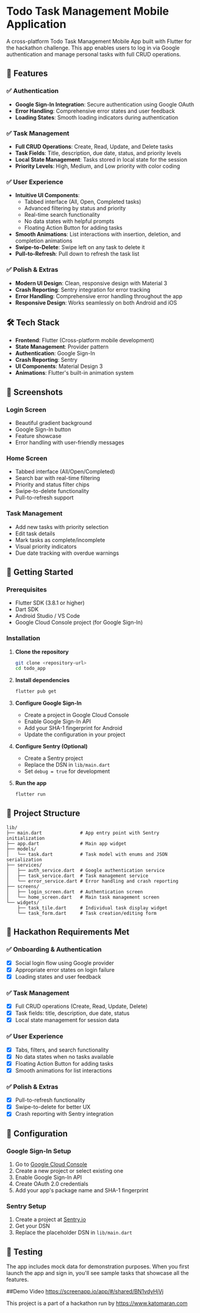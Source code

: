 # Todo Task Management Mobile Application

A cross-platform Todo Task Management Mobile App built with Flutter for the hackathon challenge. This app enables users to log in via Google authentication and manage personal tasks with full CRUD operations.

## 🚀 Features

### ✅ Authentication
- **Google Sign-In Integration**: Secure authentication using Google OAuth
- **Error Handling**: Comprehensive error states and user feedback
- **Loading States**: Smooth loading indicators during authentication

### ✅ Task Management
- **Full CRUD Operations**: Create, Read, Update, and Delete tasks
- **Task Fields**: Title, description, due date, status, and priority levels
- **Local State Management**: Tasks stored in local state for the session
- **Priority Levels**: High, Medium, and Low priority with color coding

### ✅ User Experience
- **Intuitive UI Components**:
  - Tabbed interface (All, Open, Completed tasks)
  - Advanced filtering by status and priority
  - Real-time search functionality
  - No data states with helpful prompts
  - Floating Action Button for adding tasks
- **Smooth Animations**: List interactions with insertion, deletion, and completion animations
- **Swipe-to-Delete**: Swipe left on any task to delete it
- **Pull-to-Refresh**: Pull down to refresh the task list

### ✅ Polish & Extras
- **Modern UI Design**: Clean, responsive design with Material 3
- **Crash Reporting**: Sentry integration for error tracking
- **Error Handling**: Comprehensive error handling throughout the app
- **Responsive Design**: Works seamlessly on both Android and iOS

## 🛠 Tech Stack

- **Frontend**: Flutter (Cross-platform mobile development)
- **State Management**: Provider pattern
- **Authentication**: Google Sign-In
- **Crash Reporting**: Sentry
- **UI Components**: Material Design 3
- **Animations**: Flutter's built-in animation system

## 📱 Screenshots

### Login Screen
- Beautiful gradient background
- Google Sign-In button
- Feature showcase
- Error handling with user-friendly messages

### Home Screen
- Tabbed interface (All/Open/Completed)
- Search bar with real-time filtering
- Priority and status filter chips
- Swipe-to-delete functionality
- Pull-to-refresh support

### Task Management
- Add new tasks with priority selection
- Edit task details
- Mark tasks as complete/incomplete
- Visual priority indicators
- Due date tracking with overdue warnings

## 🚀 Getting Started

### Prerequisites
- Flutter SDK (3.8.1 or higher)
- Dart SDK
- Android Studio / VS Code
- Google Cloud Console project (for Google Sign-In)

### Installation

1. **Clone the repository**
   ```bash
   git clone <repository-url>
   cd todo_app
   ```

2. **Install dependencies**
   ```bash
   flutter pub get
   ```

3. **Configure Google Sign-In**
   - Create a project in Google Cloud Console
   - Enable Google Sign-In API
   - Add your SHA-1 fingerprint for Android
   - Update the configuration in your project

4. **Configure Sentry (Optional)**
   - Create a Sentry project
   - Replace the DSN in `lib/main.dart`
   - Set `debug = true` for development

5. **Run the app**
   ```bash
   flutter run
   ```

## 📁 Project Structure

```
lib/
├── main.dart              # App entry point with Sentry initialization
├── app.dart               # Main app widget
├── models/
│   └── task.dart          # Task model with enums and JSON serialization
├── services/
│   ├── auth_service.dart  # Google authentication service
│   ├── task_service.dart  # Task management service
│   └── error_service.dart # Error handling and crash reporting
├── screens/
│   ├── login_screen.dart  # Authentication screen
│   └── home_screen.dart   # Main task management screen
└── widgets/
    ├── task_tile.dart     # Individual task display widget
    └── task_form.dart     # Task creation/editing form
```

## 🎯 Hackathon Requirements Met

### ✅ Onboarding & Authentication
- [x] Social login flow using Google provider
- [x] Appropriate error states on login failure
- [x] Loading states and user feedback

### ✅ Task Management
- [x] Full CRUD operations (Create, Read, Update, Delete)
- [x] Task fields: title, description, due date, status
- [x] Local state management for session data

### ✅ User Experience
- [x] Tabs, filters, and search functionality
- [x] No data states when no tasks available
- [x] Floating Action Button for adding tasks
- [x] Smooth animations for list interactions

### ✅ Polish & Extras
- [x] Pull-to-refresh functionality
- [x] Swipe-to-delete for better UX
- [x] Crash reporting with Sentry integration

## 🔧 Configuration

### Google Sign-In Setup
1. Go to [Google Cloud Console](https://console.cloud.google.com/)
2. Create a new project or select existing one
3. Enable Google Sign-In API
4. Create OAuth 2.0 credentials
5. Add your app's package name and SHA-1 fingerprint

### Sentry Setup
1. Create a project at [Sentry.io](https://sentry.io/)
2. Get your DSN
3. Replace the placeholder DSN in `lib/main.dart`

## 🧪 Testing

The app includes mock data for demonstration purposes. When you first launch the app and sign in, you'll see sample tasks that showcase all the features.

##Demo Video
https://screenapp.io/app/#/shared/BN1vdyHjVj

This project is a part of a hackathon run by https://www.katomaran.com
